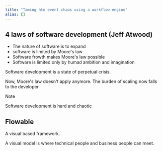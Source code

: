 ```yaml
---
title: "Taming hte event chaos using a workflow engine"
alias: []
---
```

## 4 laws of software development (Jeff Atwood)
- The nature of software is to expand
- software is limited by Moore's law
- Software frowth makes Moore's law possible
- Software is limited only by humad ambition and imagination

Software development is a state of perpetual crisis.

Now, Moore's law doesn't apply anymore. The burden of scaling now falls to the developer


> [!NOTE] 
> Software development is hard and chaotic

## Flowable
A visual based framework.

A visual model is where technical people and business people can meet.



